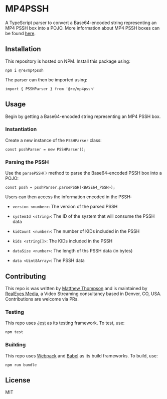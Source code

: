# MP4PSSH

A TypeScript parser to convert a Base64-encoded string representing an MP4 PSSH box into a POJO. More information about MP4 PSSH boxes can be found [here](https://w3c.github.io/encrypted-media/format-registry/initdata/cenc.html#common-system).

## Installation

This repository is hosted on NPM. Install this package using:

`npm i @re/mp4pssh`

The parser can then be imported using:

`import { PSSHParser } from '@re/mp4pssh'`

## Usage

Begin by getting a Base64-encoded string representing an MP4 PSSH box.

### Instantiation

Create a new instance of the `PSSHParser` class:

`const psshParser = new PSSHParser();`

### Parsing the PSSH

Use the `parsePSSH()` method to parse the Base64-encoded PSSH box into a POJO:

`const pssh = psshParser.parsePSSH(<BASE64_PSSH>);`

Users can then access the information encoded in the PSSH:

-   `version <number>`: The version of the parsed PSSH

-   `systemId <string>`: The ID of the system that will consume the PSSH data

-   `kidCount <number>`: The number of KIDs included in the PSSH

-   `kids <string[]>`: The KIDs included in the PSSH

-   `dataSize <number>`: The length of ths PSSH data (in bytes)

-   `data <Uint8Array>`: The PSSH data

## Contributing

This repo is was written by [Matthew Thompson](https://github.com/realeyes-matthew) and is maintained by [RealEyes Media](http://realeyes.com), a Video Streaming consultancy based in Denver, CO, USA. Contributions are welcome via PRs.

### Testing

This repo uses [Jest](https://github.com/facebook/jest) as its testing framework. To test, use:

`npm test`

### Building

This repo uses [Webpack](https://github.com/webpack/webpack) and [Babel](https://github.com/babel/babel) as its build frameworks. To build, use:

`npm run bundle`

## License

MIT
